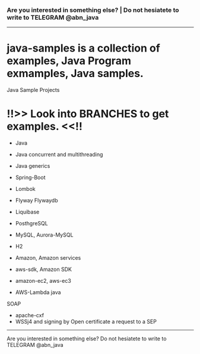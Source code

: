 ### Are you interested in something else? | Do not hesiatete to write to TELEGRAM @abn_java

---

# java-samples is a collection of examples, Java Program exmamples, Java samples.

Java Sample Projects

# !!>> Look into BRANCHES to get examples. <<!!

* Java 
* Java concurrent and multithreading
* Java generics 

* Spring-Boot
* Lombok
* Flyway Flywaydb 
* Liquibase


* PosthgreSQL
* MySQL, Aurora-MySQL
* H2

* Amazon, Amazon services
* aws-sdk, Amazon SDK
* amazon-ec2, aws-ec3
* AWS-Lambda java

SOAP
* apache-cxf
* WSSj4 and signing by Open certificate a request to a SEP 

---
Are you interested in something else? Do not hesiatete to write to TELEGRAM @abn_java
